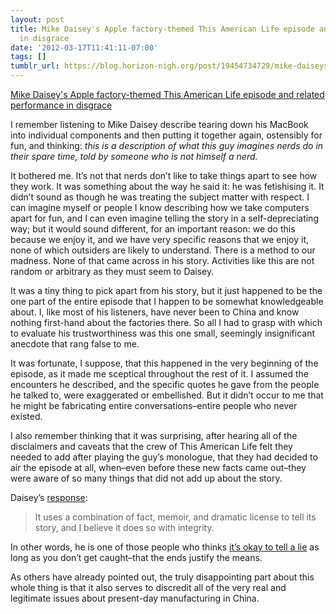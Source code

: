 ```yaml
---
layout: post
title: Mike Daisey's Apple factory-themed This American Life episode and related performance
  in disgrace
date: '2012-03-17T11:41:11-07:00'
tags: []
tumblr_url: https://blog.horizon-nigh.org/post/19454734729/mike-daiseys-apple-factory-themed-this-american
---
```

[Mike Daisey's Apple factory-themed This American Life episode and related performance in disgrace](http://www.thisamericanlife.org/blog/2012/03/retracting-mr-daisey-and-the-apple-factory)  

I remember listening to Mike Daisey describe tearing down his MacBook into individual components and then putting it together again, ostensibly for fun, and thinking: _this is a description of what this guy imagines nerds do in their spare time, told by someone who is not himself a nerd._

It bothered me. It’s not that nerds don’t like to take things apart to see how they work. It was something about the way he said it: he was fetishising it. It didn’t sound as though he was treating the subject matter with respect. I can imagine myself or people I know describing how we take computers apart for fun, and I can even imagine telling the story in a self-depreciating way; but it would sound different, for an important reason: we do this because we enjoy it, and we have very specific reasons that we enjoy it, none of which outsiders are likely to understand. There is a method to our madness. None of that came across in his story. Activities like this are not random or arbitrary as they must seem to Daisey.

It was a tiny thing to pick apart from his story, but it just happened to be the one part of the entire episode that I happen to be somewhat knowledgeable about. I, like most of his listeners, have never been to China and know nothing first-hand about the factories there. So all I had to grasp with which to evaluate his trustworthiness was this one small, seemingly insignificant anecdote that rang false to me.

It was fortunate, I suppose, that this happened in the very beginning of the episode, as it made me sceptical throughout the rest of it. I assumed the encounters he described, and the specific quotes he gave from the people he talked to, were exaggerated or embellished. But it didn’t occur to me that he might be fabricating entire conversations–entire people who never existed.

I also remember thinking that it was surprising, after hearing all of the disclaimers and caveats that the crew of This American Life felt they needed to add after playing the guy’s monologue, that they had decided to air the episode at all, when–even before these new facts came out–they were aware of so many things that did not add up about the story.

Daisey’s [response](http://mikedaisey.blogspot.com/2012/03/statement-on-tal.html):

> It uses a combination of fact, memoir, and dramatic license to tell its story, and I believe it does so with integrity.

In other words, he is one of those people who thinks [it’s okay to tell a lie](http://daringfireball.net/linked/2012/03/16/mike-daiseys-truth) as long as you don’t get caught–that the ends justify the means.

As others have already pointed out, the truly disappointing part about this whole thing is that it also serves to discredit all of the very real and legitimate issues about present-day manufacturing in China.

